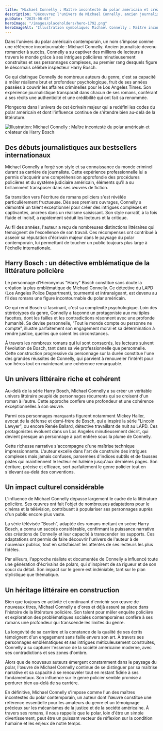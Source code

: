 ```yaml
---
title: "Michael Connelly : Maître incontesté du polar américain et créateur de Harry Bosch"
description: "Découvrez l'univers de Michael Connelly, ancien journaliste devenu maître du polar, son détective emblématique Harry Bosch et son impact majeur sur la littératu"
pubDate: "2025-08-03"
heroImage: "/images/placeholders/hero-1792.png"
heroImageAlt: "Illustration symbolique: Michael Connelly : Maître incontesté du polar américain et créateur de Harry Bosch"
---
```


Dans l'univers du polar américain contemporain, un nom s'impose comme une référence incontournable : Michael Connelly. Ancien journaliste devenu romancier à succès, Connelly a su captiver des millions de lecteurs à travers le monde grâce à ses intrigues policières minutieusement construites et ses personnages complexes, au premier rang desquels figure le désormais célèbre inspecteur Harry Bosch.

Ce qui distingue Connelly de nombreux auteurs du genre, c'est sa capacité à mêler réalisme brut et profondeur psychologique, fruit de ses années passées à couvrir les affaires criminelles pour le Los Angeles Times. Son expérience journalistique transparaît dans chacun de ses romans, conférant à ses récits une authenticité et une crédibilité qui ont fait sa renommée.

Plongeons dans l'univers de cet écrivain majeur qui a redéfini les codes du polar américain et dont l'influence continue de s'étendre bien au-delà de la littérature.


![Illustration: Michael Connelly : Maître incontesté du polar américain et créateur de Harry Bosch](/images/placeholders/inline-1024.png)


## Des débuts journalistiques aux bestsellers internationaux

Michael Connelly a forgé son style et sa connaissance du monde criminel durant sa carrière de journaliste. Cette expérience professionnelle lui a permis d'acquérir une compréhension approfondie des procédures policières et du système judiciaire américain, éléments qu'il a su brillamment transposer dans ses œuvres de fiction.

Sa transition vers l'écriture de romans policiers s'est révélée particulièrement fructueuse. Dès ses premiers ouvrages, Connelly a démontré un talent exceptionnel pour créer des intrigues complexes et captivantes, ancrées dans un réalisme saisissant. Son style narratif, à la fois fluide et incisif, a rapidement séduit les lecteurs et la critique.

Au fil des années, l'auteur a reçu de nombreuses distinctions littéraires qui témoignent de l'excellence de son travail. Ces récompenses ont contribué à asseoir sa réputation d'écrivain majeur dans le paysage du polar contemporain, lui permettant de toucher un public toujours plus large à l'échelle internationale.

## Harry Bosch : un détective emblématique de la littérature policière

Le personnage d'Hieronymus "Harry" Bosch constitue sans doute la création la plus emblématique de Michael Connelly. Ce détective du LAPD (Los Angeles Police Department), tourmenté et intransigeant, est devenu au fil des romans une figure incontournable du polar américain.

Ce qui rend Bosch si fascinant, c'est sa complexité psychologique. Loin des stéréotypes du genre, Connelly a façonné un protagoniste aux multiples facettes, dont les failles et les contradictions résonnent avec une profonde humanité. Sa devise personnelle, "Tout le monde compte ou personne ne compte", illustre parfaitement son engagement moral et sa détermination à rendre justice, quelles que soient les circonstances.

À travers les nombreux romans qui lui sont consacrés, les lecteurs suivent l'évolution de Bosch, tant dans sa vie professionnelle que personnelle. Cette construction progressive du personnage sur la durée constitue l'une des grandes réussites de Connelly, qui parvient à renouveler l'intérêt pour son héros tout en maintenant une cohérence remarquable.

## Un univers littéraire riche et cohérent

Au-delà de la série Harry Bosch, Michael Connelly a su créer un véritable univers littéraire peuplé de personnages récurrents qui se croisent d'un roman à l'autre. Cette approche confère une profondeur et une cohérence exceptionnelles à son œuvre.

Parmi ces personnages marquants figurent notamment Mickey Haller, avocat de la défense et demi-frère de Bosch, qui a inspiré la série "Lincoln Lawyer", ou encore Renée Ballard, détective travaillant de nuit au LAPD. Ces protagonistes évoluent dans un Los Angeles minutieusement décrit, qui devient presque un personnage à part entière sous la plume de Connelly.

Cette richesse narrative s'accompagne d'une maîtrise technique impressionnante. L'auteur excelle dans l'art de construire des intrigues complexes mais jamais confuses, parsemées d'indices subtils et de fausses pistes qui maintiennent le lecteur en haleine jusqu'aux dernières pages. Son écriture, précise et efficace, sert parfaitement le genre policier tout en s'élevant au-delà des conventions.

## Un impact culturel considérable

L'influence de Michael Connelly dépasse largement le cadre de la littérature policière. Ses œuvres ont fait l'objet de nombreuses adaptations pour le cinéma et la télévision, contribuant à populariser ses personnages auprès d'un public encore plus vaste.

La série télévisée "Bosch", adaptée des romans mettant en scène Harry Bosch, a connu un succès considérable, confirmant la puissance narrative des créations de Connelly et leur capacité à transcender les supports. Ces adaptations ont permis de faire découvrir l'univers de l'auteur à de nouveaux publics, tout en satisfaisant les attentes de ses lecteurs les plus fidèles.

Par ailleurs, l'approche réaliste et documentée de Connelly a influencé toute une génération d'écrivains de polars, qui s'inspirent de sa rigueur et de son souci du détail. Son impact sur le genre est indéniable, tant sur le plan stylistique que thématique.

## Un héritage littéraire en construction

Bien que toujours en activité et continuant d'enrichir son œuvre de nouveaux titres, Michael Connelly a d'ores et déjà assuré sa place dans l'histoire de la littérature policière. Son talent pour mêler enquête policière et exploration des problématiques sociales contemporaines confère à ses romans une profondeur qui transcende les limites du genre.

La longévité de sa carrière et la constance de la qualité de ses écrits témoignent d'un engagement sans faille envers son art. À travers ses personnages emblématiques et ses intrigues méticuleusement construites, Connelly a su capturer l'essence de la société américaine moderne, avec ses contradictions et ses zones d'ombre.

Alors que de nouveaux auteurs émergent constamment dans le paysage du polar, l'œuvre de Michael Connelly continue de se distinguer par sa maîtrise narrative et sa capacité à se renouveler tout en restant fidèle à ses fondamentaux. Son influence sur le genre policier semble promise à perdurer bien au-delà de sa carrière.

En définitive, Michael Connelly s'impose comme l'un des maîtres incontestés du polar contemporain, un auteur dont l'œuvre constitue une référence essentielle pour les amateurs du genre et un témoignage précieux sur les mécanismes de la justice et de la société américaine. À travers ses romans, il nous rappelle que le polar, loin d'être un simple divertissement, peut être un puissant vecteur de réflexion sur la condition humaine et les enjeux de notre temps.

<STARTMETA>